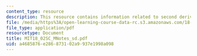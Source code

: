 ```yaml
---
content_type: resource
description: This resource contains information related to second derivative test.
file: /media/https%3A/open-learning-course-data-rc.s3.amazonaws.com/18-02sc-multivariable-calculus-fall-2010/a4685876e286873102a9937e1998a098_MIT18_02SC_MNotes_sd.pdf
file_type: application/pdf
resourcetype: Document
title: MIT18_02SC_MNotes_sd.pdf
uid: a4685876-e286-8731-02a9-937e1998a098
---
```

